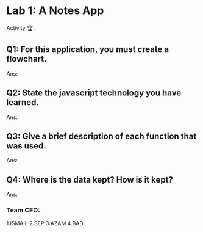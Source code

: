 # Lab 1: A Notes App

Activity 🏆 :
## Q1: For this application, you must create a flowchart.
Ans:

## Q2: State the javascript technology you have learned.
Ans:

## Q3: Give a brief description of each function that was used.
Ans:

## Q4: Where is the data kept? How is it kept?
Ans:


### Team CEO:
1.ISMAIL
2.SEP
3.AZAM
4.BAD
